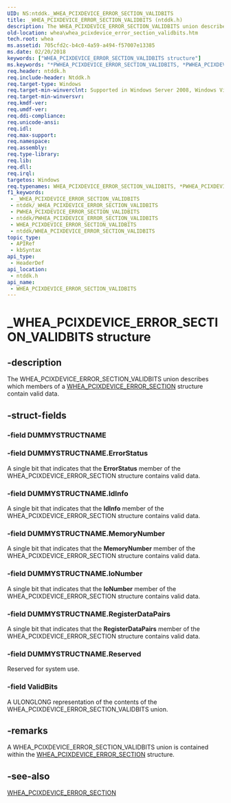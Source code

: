 ```yaml
---
UID: NS:ntddk._WHEA_PCIXDEVICE_ERROR_SECTION_VALIDBITS
title: _WHEA_PCIXDEVICE_ERROR_SECTION_VALIDBITS (ntddk.h)
description: The WHEA_PCIXDEVICE_ERROR_SECTION_VALIDBITS union describes which members of a WHEA_PCIXDEVICE_ERROR_SECTION structure contain valid data.
old-location: whea\whea_pcixdevice_error_section_validbits.htm
tech.root: whea
ms.assetid: 705cfd2c-b4c0-4a59-a494-f57007e13385
ms.date: 02/20/2018
keywords: ["WHEA_PCIXDEVICE_ERROR_SECTION_VALIDBITS structure"]
ms.keywords: "*PWHEA_PCIXDEVICE_ERROR_SECTION_VALIDBITS, *PWHEA_PCIXDEVICE_ERROR_VALIDBITS, PWHEA_PCIXDEVICE_ERROR_SECTION_VALIDBITS, PWHEA_PCIXDEVICE_ERROR_SECTION_VALIDBITS union pointer [WHEA Drivers and Applications], WHEA_PCIXDEVICE_ERROR_SECTION_VALIDBITS, WHEA_PCIXDEVICE_ERROR_SECTION_VALIDBITS union [WHEA Drivers and Applications], WHEA_PCIXDEVICE_ERROR_VALIDBITS, _WHEA_PCIXDEVICE_ERROR_SECTION_VALIDBITS, ntddk/PWHEA_PCIXDEVICE_ERROR_SECTION_VALIDBITS, ntddk/WHEA_PCIXDEVICE_ERROR_SECTION_VALIDBITS, whea.whea_pcixdevice_error_section_validbits, whearef_aa4d8f33-e22c-46df-8bb7-408cf04db2d1.xml"
req.header: ntddk.h
req.include-header: Ntddk.h
req.target-type: Windows
req.target-min-winverclnt: Supported in Windows Server 2008, Windows Vista SP1, and later versions of Windows.
req.target-min-winversvr: 
req.kmdf-ver: 
req.umdf-ver: 
req.ddi-compliance: 
req.unicode-ansi: 
req.idl: 
req.max-support: 
req.namespace: 
req.assembly: 
req.type-library: 
req.lib: 
req.dll: 
req.irql: 
targetos: Windows
req.typenames: WHEA_PCIXDEVICE_ERROR_SECTION_VALIDBITS, *PWHEA_PCIXDEVICE_ERROR_SECTION_VALIDBITS
f1_keywords:
 - _WHEA_PCIXDEVICE_ERROR_SECTION_VALIDBITS
 - ntddk/_WHEA_PCIXDEVICE_ERROR_SECTION_VALIDBITS
 - PWHEA_PCIXDEVICE_ERROR_SECTION_VALIDBITS
 - ntddk/PWHEA_PCIXDEVICE_ERROR_SECTION_VALIDBITS
 - WHEA_PCIXDEVICE_ERROR_SECTION_VALIDBITS
 - ntddk/WHEA_PCIXDEVICE_ERROR_SECTION_VALIDBITS
topic_type:
 - APIRef
 - kbSyntax
api_type:
 - HeaderDef
api_location:
 - ntddk.h
api_name:
 - WHEA_PCIXDEVICE_ERROR_SECTION_VALIDBITS
---
```


# _WHEA_PCIXDEVICE_ERROR_SECTION_VALIDBITS structure


## -description

The WHEA_PCIXDEVICE_ERROR_SECTION_VALIDBITS union describes which members of a <a href="https://docs.microsoft.com/windows-hardware/drivers/ddi/ntddk/ns-ntddk-_whea_pcixdevice_error_section">WHEA_PCIXDEVICE_ERROR_SECTION</a> structure contain valid data.

## -struct-fields

### -field DUMMYSTRUCTNAME

### -field DUMMYSTRUCTNAME.ErrorStatus

A single bit that indicates that the <b>ErrorStatus</b> member of the WHEA_PCIXDEVICE_ERROR_SECTION structure contains valid data.

### -field DUMMYSTRUCTNAME.IdInfo

A single bit that indicates that the <b>IdInfo</b> member of the WHEA_PCIXDEVICE_ERROR_SECTION structure contains valid data.

### -field DUMMYSTRUCTNAME.MemoryNumber

A single bit that indicates that the <b>MemoryNumber</b> member of the WHEA_PCIXDEVICE_ERROR_SECTION structure contains valid data.

### -field DUMMYSTRUCTNAME.IoNumber

A single bit that indicates that the <b>IoNumber</b> member of the WHEA_PCIXDEVICE_ERROR_SECTION structure contains valid data.

### -field DUMMYSTRUCTNAME.RegisterDataPairs

A single bit that indicates that the <b>RegisterDataPairs</b> member of the WHEA_PCIXDEVICE_ERROR_SECTION structure contains valid data.

### -field DUMMYSTRUCTNAME.Reserved

Reserved for system use.

### -field ValidBits

A ULONGLONG representation of the contents of the WHEA_PCIXDEVICE_ERROR_SECTION_VALIDBITS union.

## -remarks

A WHEA_PCIXDEVICE_ERROR_SECTION_VALIDBITS union is contained within the <a href="https://docs.microsoft.com/windows-hardware/drivers/ddi/ntddk/ns-ntddk-_whea_pcixdevice_error_section">WHEA_PCIXDEVICE_ERROR_SECTION</a> structure.

## -see-also

<a href="https://docs.microsoft.com/windows-hardware/drivers/ddi/ntddk/ns-ntddk-_whea_pcixdevice_error_section">WHEA_PCIXDEVICE_ERROR_SECTION</a>

